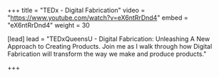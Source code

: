 +++
title = "TEDx - Digital Fabrication"
video = "https://www.youtube.com/watch?v=eX6ntRrDnd4"
embed = "eX6ntRrDnd4"
weight = 30

[lead]
lead = "TEDxQueensU - Digital Fabrication: Unleashing A New Approach to Creating Products. Join me as I walk through how Digital Fabrication will transform the way we make and produce products."


+++

